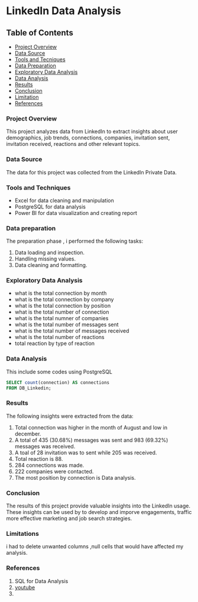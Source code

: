 # LinkedIn Data Analysis

## Table of Contents

- [Project Overview](#project-overview)
- [Data Source](#data-source)
- [Tools and Tecniques](#tools-and-techniques)
- [Data Preparation](#data-preparation)
- [Exploratory Data Analysis](#exploratory-data-analysis)
- [Data Analysis](#data-analysis)
- [Results](#results)
- [Conclusion](#conclusion)
- [Limitation](#limitations)
- [References](#references) 

### Project Overview
This project analyzes data from LinkedIn to extract insights about user demographics, job trends, connections, companies, invitation sent, invitation received, reactions and other relevant topics.

### Data Source
The data for this project was collected from the LinkedIn Private Data.

### Tools and Techniques
- Excel for data cleaning and manipulation
- PostgreSQL for data analysis
- Power BI for data visualization and creating report

### Data preparation 

The preparation phase , i performed the following tasks:
1. Data loading and inspection.
2. Handling missing values.
3. Data cleaning and formatting.

### Exploratory Data Analysis
- what is the total connection by month
- what is the total connection by company
- what is the total connection by position
- what is the total number of connection
- what is the total numner of companies
- what is the total number of messages sent 
- what is the total number of messages received 
- what is the total number of reactions
- total reaction by type of reaction

### Data Analysis
This include some codes using PostgreSQL

```sql
SELECT count(connection) AS connections
FROM DB_Linkedin;

```

### Results

The following insights were extracted from the data:
1. Total connection was higher in the month of August and low in december.
2. A total of 435 (30.68%) messages was sent and 983 (69.32%) messages was received.
3. A toal of 28 invitation was to sent while 205 was received.
4. Total reaction is 88.
5. 284 connections was made.
6. 222 companies were contacted.
7. The most position by connection is Data analysis.

### Conclusion

The results of this project provide valuable insights into the LinkedIn usage. These insights can be used by to develop and imporve engagements, traffic more effective marketing and job search strategies.

### Limitations

i had to delete unwanted columns ,null cells that would have affected my analysis.

### References 

1. SQL for Data Analysis
2. [youtube](https://www.youtube.com/results?search_query=alex+the+analyst)
3. 





